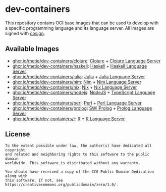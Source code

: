# dev-containers

This repository contains OCI base images that can be used to develop with a
specific programming language and its language server. All images are signed
with [cosign](https://github.com/sigstore/cosign).

## Available Images

- [ghcr.io/metio/dev-containers/clojure](https://github.com/orgs/metio/packages/container/package/dev-containers%2Fclojure): [Clojure](https://clojure.org/) + [Clojure Language Server](https://github.com/clojure-lsp/clojure-lsp)
- [ghcr.io/metio/dev-containers/haskell](https://github.com/orgs/metio/packages/container/package/dev-containers%2Fhaskell): [Haskell](https://www.haskell.org/) + [Haskell Language Server](https://github.com/haskell/haskell-language-server)
- [ghcr.io/metio/dev-containers/julia](https://github.com/orgs/metio/packages/container/package/dev-containers%2Fjulia): [Julia](https://julialang.org/) + [Julia Language Server](https://github.com/julia-vscode/LanguageServer.jl)
- [ghcr.io/metio/dev-containers/nim](https://github.com/orgs/metio/packages/container/package/dev-containers%2Fnim): [Nim](https://nim-lang.org/) + [Nim Language Server](https://github.com/PMunch/nimlsp)
- [ghcr.io/metio/dev-containers/nix](https://github.com/orgs/metio/packages/container/package/dev-containers%2Fnix): [Nix](https://nixos.org/) + [Nix Language Server](https://github.com/nix-community/rnix-lsp)
- [ghcr.io/metio/dev-containers/nodejs](https://github.com/orgs/metio/packages/container/package/dev-containers%2Fnodejs): [NodeJS](https://nodejs.org/) + [TypeScript Language Server](https://github.com/typescript-language-server/typescript-language-server)
- [ghcr.io/metio/dev-containers/perl](https://github.com/orgs/metio/packages/container/package/dev-containers%2Fperl): [Perl](https://www.perl.org/) + [Perl Language Server](https://github.com/FractalBoy/perl-language-server)
- [ghcr.io/metio/dev-containers/prolog](https://github.com/orgs/metio/packages/container/package/dev-containers%2Fprolog): [SWI Prolog](https://www.swi-prolog.org/) + [Prolog Language Server](https://github.com/jamesnvc/lsp_server)
- [ghcr.io/metio/dev-containers/r](https://github.com/orgs/metio/packages/container/package/dev-containers%2Fr): [R](https://www.r-project.org/) + [R Language Server](https://github.com/REditorSupport/languageserver)

## License

```
To the extent possible under law, the author(s) have dedicated all copyright
and related and neighboring rights to this software to the public domain
worldwide. This software is distributed without any warranty.

You should have received a copy of the CC0 Public Domain Dedication along with
this software. If not, see https://creativecommons.org/publicdomain/zero/1.0/.
```
